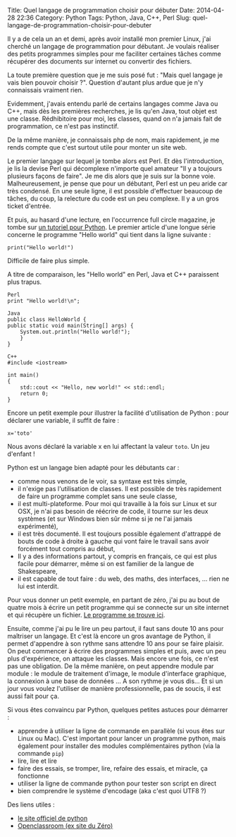 Title: Quel langage de programmation choisir pour débuter
Date: 2014-04-28 22:36
Category: Python
Tags: Python, Java, C++, Perl
Slug: quel-langage-de-programmation-choisir-pour-debuter

Il y a de cela un an et demi, après avoir installé mon premier Linux, j'ai cherché un langage de programmation pour débutant. Je voulais réaliser des petits programmes simples pour me faciliter certaines tâches comme récupérer des documents sur internet ou convertir des fichiers.

La toute première question que je me suis posé fut : "Mais quel langage je vais bien pouvoir choisir ?". Question d'autant plus ardue que je n'y connaissais vraiment rien.

Evidemment, j'avais entendu parlé de certains langages comme Java ou C++, mais dès les premières recherches, je lis qu'en Java, tout objet est une classe. Rédhibitoire pour moi, les classes, quand on n'a jamais fait de programmation, ce n'est pas instinctif.

De la même manière, je connaissais php de nom, mais rapidement, je me rends compte que c'est surtout utile pour monter un site web.

Le premier langage sur lequel je tombe alors est Perl. Et dès l'introduction, je lis la devise Perl qui décomplexe n'importe quel amateur "Il y a toujours plusieurs façons de faire". Je me dis alors que je suis sur la bonne voie. Malheureusement, je pense que pour un débutant, Perl est un peu aride car très condensé. En une seule ligne, il est possible d'effectuer beaucoup de tâches, du coup, la relecture du code est un peu complexe. Il y a un gros ticket d'entrée.

Et puis, au hasard d'une lecture, en l'occurrence full circle magazine, je tombe sur [un tutoriel pour Python](http://www.fullcirclemag.fr/?post/2012/06/07/Numéro-spécial-PYTHON%2C-volume-1). Le premier article d'une longue série concerne le programme "Hello world" qui tient dans la ligne suivante :

    print("Hello world!")

Difficile de faire plus simple.

A titre de comparaison, les "Hello world" en Perl, Java et C++ paraissent plus trapus.

    Perl
    print "Hello world!\n";

    Java
    public class HelloWorld {
    public static void main(String[] args) {
        System.out.println("Hello world!");
        }
    }

    C++
    #include <iostream>

    int main()
    {
        std::cout << "Hello, new world!" << std::endl;
        return 0;
    }

Encore un petit exemple pour illustrer la facilité d'utilisation de Python : pour déclarer une variable, il suffit de faire :

    x='toto'

Nous avons déclaré la variable x en lui affectant la valeur `toto`. Un jeu d'enfant !

Python est un langage bien adapté pour les débutants car :

- comme nous venons de le voir, sa syntaxe est très simple,
- il n'exige pas l'utilisation de classes. Il est possible de très rapidement de faire un programme complet sans une seule classe,
- il est multi-plateforme. Pour moi qui travaille à la fois sur Linux et sur OSX, je n'ai pas besoin de réécrire de code, il tourne sur les deux systèmes (et sur Windows bien sûr même si je ne l'ai jamais expérimenté),
- il est très documenté. Il est toujours possible également d'attrappé de bouts de code à droite à gauche qui vont faire le travail sans avoir forcément tout compris au début,
- Il y a des informations partout, y compris en français, ce qui est plus facile pour démarrer, même si on est familier de la langue de Shakespeare,
- il est capable de tout faire : du web, des maths, des interfaces, ... rien ne lui est interdit.

Pour vous donner un petit exemple, en partant de zéro, j'ai pu au bout de quatre mois à écrire un petit programme qui se connecte sur un site internet et qui récupère un fichier. [Le programme se trouve ici]({filename}/wget-en-python-3-avec-gestion-des-cookies-et-du-post.markdown).

Ensuite, comme j'ai pu le lire un peu partout, il faut sans doute 10 ans pour maîtriser un langage. Et c'est là encore un gros avantage de Python, il permet d'appendre à son rythme sans attendre 10 ans pour se faire plaisir. On peut commencer à écrire des programmes simples et puis, avec un peu plus d'expérience, on attaque les classes. Mais encore une fois, ce n'est pas une obligation. De la même manière, on peut appendre module par module : le module de traitement d'image, le module d'interface graphique, la connexion à une base de données ... A son rythme je vous dis... Et si un jour vous voulez l'utiliser de manière professionnelle, pas de soucis, il est aussi fait pour ça.

Si vous êtes convaincu par Python, quelques petites astuces pour démarrer :

- apprendre à utiliser la ligne de commande en parallèle (si vous êtes sur Linux ou Mac). C'est important pour lancer un programme python, mais également pour installer des modules complémentaires python (via la commande `pip`)
- lire, lire et lire
- faire des essais, se tromper, lire, refaire des essais, et miracle, ça fonctionne
- utiliser la ligne de commande python pour tester son script en direct
- bien comprendre le système d'encodage (aka c'est quoi UTF8 ?)

Des liens utiles :

- [le site officiel de python](https://www.python.org)
- [Openclassroom (ex site du Zéro)](http://fr.openclassrooms.com/informatique/python/cours)
